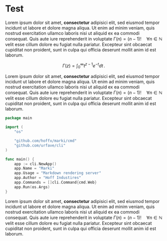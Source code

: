 # Test

Lorem ipsum dolor sit amet, **consectetur** adipisici elit, sed eiusmod tempor incidunt ut labore et dolore magna aliqua. Ut enim ad minim veniam, quis nostrud exercitation ullamco laboris nisi ut aliquid ex ea commodi consequat. Quis aute iure reprehenderit in voluptate $\Gamma(n) = (n-1)!\quad\forall n\in\mathbb N$ velit esse cillum dolore eu fugiat nulla pariatur. Excepteur sint obcaecat cupiditat non proident, sunt in culpa qui officia deserunt mollit anim id est laborum.

$$
\Gamma(z) = \int_0^\infty t^{z-1}e^{-t}dt\,.
$$

Lorem ipsum dolor sit amet, **consectetur** adipisici elit, sed eiusmod tempor incidunt ut labore et dolore magna aliqua. Ut enim ad minim veniam, quis nostrud exercitation ullamco laboris nisi ut aliquid ex ea commodi consequat. Quis aute iure reprehenderit in voluptate $\Gamma(n) = (n-1)!\quad\forall n\in\mathbb N$ velit esse cillum dolore eu fugiat nulla pariatur. Excepteur sint obcaecat cupiditat non proident, sunt in culpa qui officia deserunt mollit anim id est laborum.

```go
package main

import (
	"os"

	"github.com/hoffx/marki/cmd"
	"github.com/urfave/cli"
)

func main() {
	app := cli.NewApp()
	app.Name = "Marki"
	app.Usage = "Markdown rendering server"
	app.Author = "Hoff Industires"
	app.Commands = []cli.Command{cmd.Web}
	app.Run(os.Args)
}
```
Lorem ipsum dolor sit amet, **consectetur** adipisici elit, sed eiusmod tempor incidunt ut labore et dolore magna aliqua. Ut enim ad minim veniam, quis nostrud exercitation ullamco laboris nisi ut aliquid ex ea commodi consequat. Quis aute iure reprehenderit in voluptate $\Gamma(n) = (n-1)!\quad\forall n\in\mathbb N$ velit esse cillum dolore eu fugiat nulla pariatur. Excepteur sint obcaecat cupiditat non proident, sunt in culpa qui officia deserunt mollit anim id est laborum.
